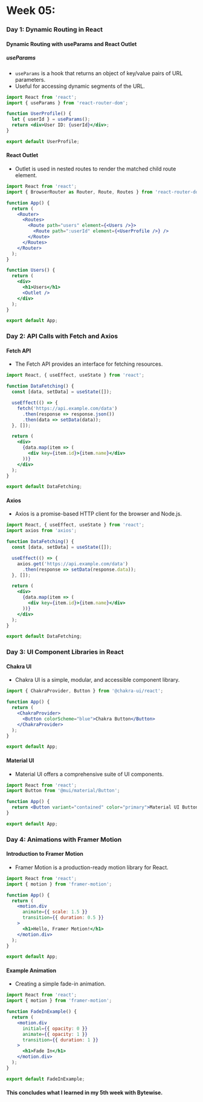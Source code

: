 # Week 05:

### Day 1: Dynamic Routing in React

#### Dynamic Routing with useParams and React Outlet

##### useParams
- `useParams` is a hook that returns an object of key/value pairs of URL parameters.
- Useful for accessing dynamic segments of the URL.

```jsx
import React from 'react';
import { useParams } from 'react-router-dom';

function UserProfile() {
  let { userId } = useParams();
  return <div>User ID: {userId}</div>;
}

export default UserProfile;
```
#### React Outlet
- Outlet is used in nested routes to render the matched child route element.
```jsx
import React from 'react';
import { BrowserRouter as Router, Route, Routes } from 'react-router-dom';

function App() {
  return (
    <Router>
      <Routes>
        <Route path="users" element={<Users />}>
          <Route path=":userId" element={<UserProfile />} />
        </Route>
      </Routes>
    </Router>
  );
}

function Users() {
  return (
    <div>
      <h1>Users</h1>
      <Outlet />
    </div>
  );
}

export default App;
```
### Day 2: API Calls with Fetch and Axios
#### Fetch API
- The Fetch API provides an interface for fetching resources.
```jsx
import React, { useEffect, useState } from 'react';

function DataFetching() {
  const [data, setData] = useState([]);

  useEffect(() => {
    fetch('https://api.example.com/data')
      .then(response => response.json())
      .then(data => setData(data));
  }, []);

  return (
    <div>
      {data.map(item => (
        <div key={item.id}>{item.name}</div>
      ))}
    </div>
  );
}

export default DataFetching;
```
#### Axios
- Axios is a promise-based HTTP client for the browser and Node.js.
```jsx
import React, { useEffect, useState } from 'react';
import axios from 'axios';

function DataFetching() {
  const [data, setData] = useState([]);

  useEffect(() => {
    axios.get('https://api.example.com/data')
      .then(response => setData(response.data));
  }, []);

  return (
    <div>
      {data.map(item => (
        <div key={item.id}>{item.name}</div>
      ))}
    </div>
  );
}

export default DataFetching;
```
### Day 3: UI Component Libraries in React
#### Chakra UI
- Chakra UI is a simple, modular, and accessible component library.
```jsx
import { ChakraProvider, Button } from '@chakra-ui/react';

function App() {
  return (
    <ChakraProvider>
      <Button colorScheme="blue">Chakra Button</Button>
    </ChakraProvider>
  );
}

export default App;
```
#### Material UI
- Material UI offers a comprehensive suite of UI components.
```jsx
import React from 'react';
import Button from '@mui/material/Button';

function App() {
  return <Button variant="contained" color="primary">Material UI Button</Button>;
}

export default App;
```

### Day 4: Animations with Framer Motion
#### Introduction to Framer Motion
- Framer Motion is a production-ready motion library for React.
```jsx
import React from 'react';
import { motion } from 'framer-motion';

function App() {
  return (
    <motion.div
      animate={{ scale: 1.5 }}
      transition={{ duration: 0.5 }}
    >
      <h1>Hello, Framer Motion!</h1>
    </motion.div>
  );
}

export default App;
```
#### Example Animation
- Creating a simple fade-in animation.
```jsx
import React from 'react';
import { motion } from 'framer-motion';

function FadeInExample() {
  return (
    <motion.div
      initial={{ opacity: 0 }}
      animate={{ opacity: 1 }}
      transition={{ duration: 1 }}
    >
      <h1>Fade In</h1>
    </motion.div>
  );
}

export default FadeInExample;
```
#### This concludes what I learned in my 5th week with Bytewise.


